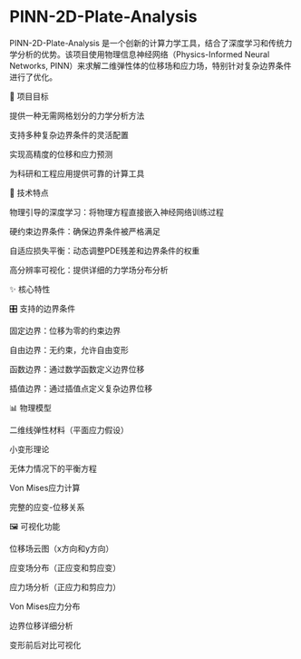 # PINN-2D-Plate-Analysis
PINN-2D-Plate-Analysis 是一个创新的计算力学工具，结合了深度学习和传统力学分析的优势。该项目使用物理信息神经网络（Physics-Informed Neural Networks, PINN）来求解二维弹性体的位移场和应力场，特别针对复杂边界条件进行了优化。

🎯 项目目标

提供一种无需网格划分的力学分析方法

支持多种复杂边界条件的灵活配置

实现高精度的位移和应力预测

为科研和工程应用提供可靠的计算工具

🔬 技术特点

​​物理引导的深度学习​​：将物理方程直接嵌入神经网络训练过程

​​硬约束边界条件​​：确保边界条件被严格满足

​​自适应损失平衡​​：动态调整PDE残差和边界条件的权重

​​高分辨率可视化​​：提供详细的力学场分布分析

✨ 核心特性

🎛️ 支持的边界条件

​​固定边界​​：位移为零的约束边界

​​自由边界​​：无约束，允许自由变形

​​函数边界​​：通过数学函数定义边界位移

​​插值边界​​：通过插值点定义复杂边界位移

📊 物理模型

二维线弹性材料（平面应力假设）

小变形理论

无体力情况下的平衡方程

Von Mises应力计算

完整的应变-位移关系

🖼️ 可视化功能

位移场云图（x方向和y方向）

应变场分布（正应变和剪应变）

应力场分析（正应力和剪应力）

Von Mises应力分布

边界位移详细分析

变形前后对比可视化

